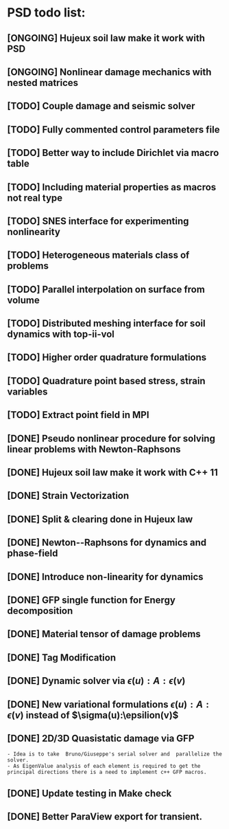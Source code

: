 # PSD todo list: 


## [ONGOING] Hujeux soil law make it work with PSD
## [ONGOING] Nonlinear damage mechanics with nested matrices 



## [TODO] Couple damage and seismic solver
## [TODO] Fully commented control parameters file
## [TODO] Better way to include Dirichlet via macro table
## [TODO] Including material properties as macros not real type
## [TODO] SNES interface for experimenting nonlinearity
## [TODO] Heterogeneous materials class of problems
## [TODO] Parallel interpolation on surface from volume
## [TODO] Distributed meshing interface for soil dynamics with top-ii-vol
## [TODO] Higher order quadrature formulations
## [TODO] Quadrature point based stress, strain variables  
## [TODO] Extract point field in MPI


## [DONE] Pseudo nonlinear procedure for solving linear problems with Newton-Raphsons
## [DONE] Hujeux soil law make it work with C++ 11
## [DONE] Strain Vectorization
## [DONE] Split & clearing done in Hujeux law
## [DONE] Newton--Raphsons for dynamics and phase-field
## [DONE] Introduce non-linearity for dynamics
## [DONE] GFP single function for Energy decomposition
## [DONE] Material tensor of damage problems
## [DONE] Tag Modification
## [DONE] Dynamic solver via $\epsilon(u):A:\epsilon(v)$
## [DONE] New variational formulations $\epsilon(u):A:\epsilon(v)$ instead of $\sigma(u):\epsilion(v)$
## [DONE] 2D/3D Quasistatic damage via GFP 
	- Idea is to take  Bruno/Giuseppe's serial solver and  parallelize the solver.
	- As EigenValue analysis of each element is required to get the principal directions there is a need to implement c++ GFP macros. 
## [DONE] Update testing in Make check
## [DONE] Better ParaView export for transient.

